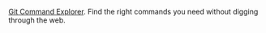 
[Git Command Explorer](https://gitexplorer.com/). Find the right commands you need without digging through the web.

